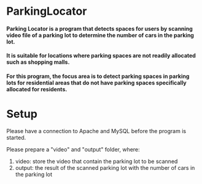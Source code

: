 # ParkingLocator

#### Parking Locator is a program that detects spaces for users by scanning video file of a parking lot to determine the number of cars in the parking lot.

#### It is suitable for locations where parking spaces are not readily allocated such as shopping malls. 
#### For this program, the focus area is to detect parking spaces in parking lots for residential areas that do not have parking spaces specifically allocated for residents.


# Setup
Please have a connection to Apache and MySQL before the program is started.


Please prepare a "video" and "output" folder, where:
1. video: store the video that contain the parking lot to be scanned
2. output: the result of the scanned parking lot with the number of cars in the parking lot 

